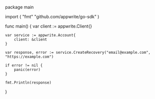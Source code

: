 package main

import (
    "fmt"
    "github.com/appwrite/go-sdk"
)

func main() {
    var client := appwrite.Client{}

    var service := appwrite.Account{
        client: &client
    }

    var response, error := service.CreateRecovery("email@example.com", "https://example.com")

    if error != nil {
        panic(error)
    }

    fmt.Println(response)
}